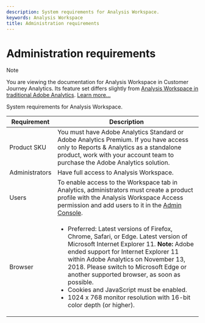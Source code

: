```yaml
---
description: System requirements for Analysis Workspace.
keywords: Analysis Workspace
title: Administration requirements
---
```


# Administration requirements

>[!NOTE]
>
>You are viewing the documentation for Analysis Workspace in Customer Journey Analytics. Its feature set differs slightly from [Analysis Workspace in traditional Adobe Analytics](https://docs.adobe.com/content/help/en/analytics/analyze/analysis-workspace/home.html). [Learn more...](/help/getting-started/cja-aa.md)

System requirements for Analysis Workspace.

| Requirement | Description |
|--- |--- |
|Product SKU|You must have Adobe Analytics Standard or Adobe Analytics Premium. If you have access only to Reports & Analytics as a standalone product, work with your account team to purchase the Adobe Analytics solution.|
|Administrators|Have full access to Analysis Workspace.|
|Users|To enable access to the Workspace tab in Analytics, administrators must create a product profile with the Analysis Workspace Access permission and add users to it in the [Admin Console](https://docs.adobe.com/content/help/en/analytics/admin/admin-console/permissions/product-profile.html).|
|Browser|<ul><li>Preferred: Latest versions of Firefox, Chrome, Safari, or Edge. Latest version of Microsoft Internet Explorer 11. **Note:**  Adobe ended support for Internet Explorer 11 within Adobe Analytics on November 13, 2018. Please switch to Microsoft Edge or another supported browser, as soon as possible.</li><li>Cookies and JavaScript must be enabled.</li><li>1024 x 768 monitor resolution with 16-bit color depth (or higher).</li></ul>|
